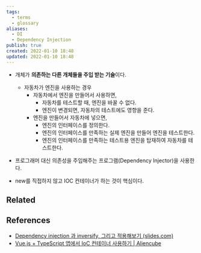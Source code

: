 ```yaml
---
tags:
  - terms
  - glossary
aliases:
  - DI
  - Dependency Injection
publish: true
created: 2022-01-10 18:48
updated: 2022-01-10 18:48
---
```


- 개체가 **의존하는 다른 개체들을 주입 받는 기술**이다.
	- 자동차가 엔진을 사용하는 경우
		- 자동차에서 엔진을 만들어서 사용하면,
			- 자동차를 테스트할 때, 엔진을 바꿀 수 없다.
			- 엔진이 변경되면, 자동차의 테스트에도 영향을 준다.
		- 엔진을 만들어서 자동차에 넣으면,
			- 엔진의 인터페이스를 정의한다.
			- 엔진의 인터페이스를 만족하는 실제 엔진을 만들어 엔진을 테스트한다.
			- 엔진의 인터페이스를 만족하는 테스트용 엔진을 탑재하여 자동차를 테스트한다.

- 프로그래머 대신 의존성을 주입해주는 프로그램(Dependency Injector)을 사용한다.
- new를 직접하지 않고 IOC 컨테이너가 하는 것이 핵심이다.

## Related

## References

- [Dependency injection 과 inversify, 그리고 적용해보기 (slides.com)](https://slides.com/woongjae/inversify)
- [Vue.js + TypeScript 앱에서 IoC 컨테이너 사용하기 | Aliencube](https://blog.aliencube.org/ko/2017/03/21/using-ioc-container-in-vuejs-typescript-app/)